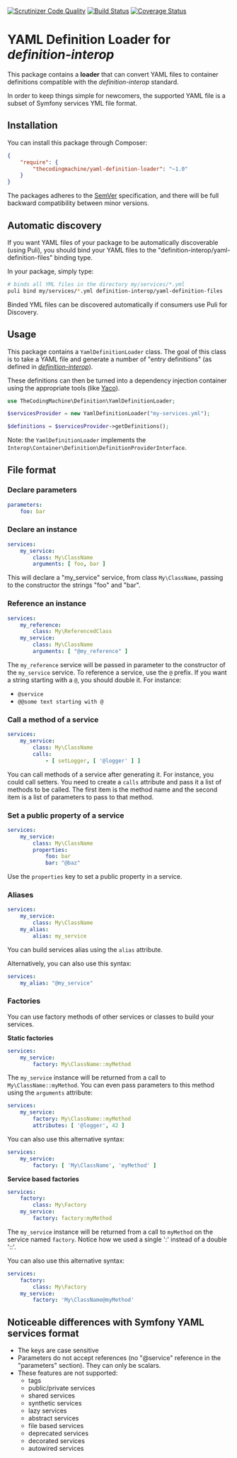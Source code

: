 [![Scrutinizer Code Quality](https://scrutinizer-ci.com/g/thecodingmachine/yaml-definition-loader/badges/quality-score.png?b=1.0)](https://scrutinizer-ci.com/g/thecodingmachine/yaml-definition-loader/?branch=1.0)
[![Build Status](https://travis-ci.org/thecodingmachine/yaml-definition-loader.svg?branch=1.0)](https://travis-ci.org/thecodingmachine/yaml-definition-loader)
[![Coverage Status](https://coveralls.io/repos/thecodingmachine/yaml-definition-loader/badge.svg?branch=1.0&service=github)](https://coveralls.io/github/thecodingmachine/yaml-definition-loader?branch=1.0)

# YAML Definition Loader for *definition-interop*

This package contains a **loader** that can convert YAML files to container definitions compatible with the 
*definition-interop* standard.

In order to keep things simple for newcomers, the supported YAML file is a subset of Symfony services YML file format.

## Installation

You can install this package through Composer:

```json
{
    "require": {
        "thecodingmachine/yaml-definition-loader": "~1.0"
    }
}
```

The packages adheres to the [SemVer](http://semver.org/) specification, and there will be full backward compatibility
between minor versions.

## Automatic discovery

If you want YAML files of your package to be automatically discoverable (using Puli), you should bind your YAML files
to the "definition-interop/yaml-definition-files" binding type.

In your package, simply type: 

```bash
# binds all YML files in the directory my/services/*.yml
puli bind my/services/*.yml definition-interop/yaml-definition-files
```

Binded YML files can be discovered automatically if consumers use Puli for Discovery.

## Usage

This package contains a `YamlDefinitionLoader` class. The goal of this class is to take a YAML file and generate
a number of "entry definitions" (as defined in [*definition-interop*](https://github.com/container-interop/definition-interop/)).

These definitions can then be turned into a dependency injection container using the appropriate tools (like [Yaco](https://github.com/thecodingmachine/yaco)). 


```php
use TheCodingMachine\Definition\YamlDefinitionLoader;

$servicesProvider = new YamlDefinitionLoader("my-services.yml");

$definitions = $servicesProvider->getDefinitions();
```

Note: the `YamlDefinitionLoader` implements the `Interop\Container\Definition\DefinitionProviderInterface`.

## File format

### Declare parameters

```yaml
parameters:
    foo: bar
```

### Declare an instance

```yaml
services:
    my_service:
        class: My\ClassName
        arguments: [ foo, bar ]
```

This will declare a "my_service" service, from class `My\ClassName`, passing to the constructor the strings "foo" and "bar".

### Reference an instance

```yaml
services:
    my_reference:
        class: My\ReferencedClass
    my_service:
        class: My\ClassName
        arguments: [ "@my_reference" ]
```

The `my_reference` service will be passed in parameter to the constructor of the `my_service` service.
To reference a service, use the `@` prefix. If you want a string starting with a `@`, you should double it. For instance:

- `@service`
- `@@some text starting with @`

### Call a method of a service

```yaml
services:
    my_service:
        class: My\ClassName
        calls:
            - [ setLogger, [ '@logger' ] ]
```

You can call methods of a service after generating it. For instance, you could call setters.
You need to create a `calls` attribute and pass it a list of methods to be called. The first item is the method name
and the second item is a list of parameters to pass to that method.

### Set a public property of a service

```yaml
services:
    my_service:
        class: My\ClassName
        properties:
            foo: bar
            bar: "@baz"
```

Use the `properties` key to set a public property in a service.

### Aliases

```yaml
services:
    my_service:
        class: My\ClassName
    my_alias:
        alias: my_service
```

You can build services alias using the `alias` attribute.

Alternatively, you can also use this syntax:

```yaml
services:
    my_alias: "@my_service"
```

### Factories

You can use factory methods of other services or classes to build your services.

**Static factories**

```yaml
services:
    my_service:
        factory: My\ClassName::myMethod
```

The `my_service` instance will be returned from a call to `My\ClassName::myMethod`. You can even pass parameters to this
method using the `arguments` attribute:

```yaml
services:
    my_service:
        factory: My\ClassName::myMethod
        attributes: [ '@logger', 42 ] 
```

You can also use this alternative syntax:

```yaml
services:
    my_service:
        factory: [ 'My\ClassName', 'myMethod' ]
```

**Service based factories**

```yaml
services:
    factory:
        class: My\Factory
    my_service:
        factory: factory:myMethod
```

The `my_service` instance will be returned from a call to `myMethod` on the service named `factory`. Notice how we used
a single ':' instead of a double '::'.

You can also use this alternative syntax:

```yaml
services:
    factory:
        class: My\Factory
    my_service:
        factory: 'My\ClassName@myMethod'
```


## Noticeable differences with Symfony YAML services format

- The keys are case sensitive
- Parameters do not accept references (no "@service" reference in the "parameters" section). They can only be scalars.
- These features are not supported:
    - tags
    - public/private services
    - shared services
    - synthetic services
    - lazy services
    - abstract services
    - file based services
    - deprecated services
    - decorated services
    - autowired services

